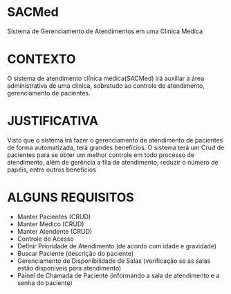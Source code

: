 # SACMed
Sistema de Gerenciamento de Atendimentos em uma Clinica Medica


# CONTEXTO

O sistema de atendimento clínica médica(SACMed) irá auxiliar a área administrativa de uma clínica, sobretudo ao controle de atendimento, gerenciamento de pacientes.


# JUSTIFICATIVA

Visto que o sistema irá fazer o gerenciamento de atendimento de pacientes de forma automatizada, terá grandes benefícios.
O sistema terá um Crud de pacientes para se obter um melhor controle em todo processo de atendimento, além de gerência a fila de atendimento, reduzir o número de papéis, entre outros benefícios


# ALGUNS REQUISITOS

   * Manter Pacientes (CRUD)
   * Manter Medico (CRUD)
   * Manter Atendente (CRUD)
   * Controle de Acesso
   * Definir Prioridade de Atendimento (de acordo com idade e gravidade)
   * Buscar Paciente (descrição do paciente)
   * Gerenciamento de Disponibilidade de Salas (verificação se as salas estão disponíveis para atendimento)
   * Painel de Chamada de Paciente (informando a sala de atendimento e a senha do paciente)
